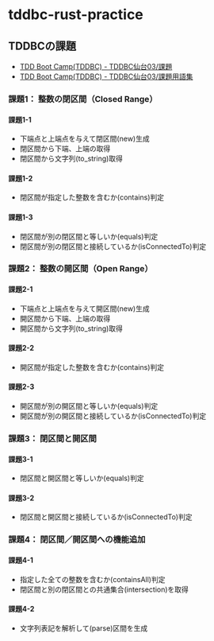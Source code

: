 # tddbc-rust-practice

## TDDBCの課題

- [TDD Boot Camp(TDDBC) - TDDBC仙台03/課題](http://devtesting.jp/tddbc/?TDDBC%E4%BB%99%E5%8F%B003%2F%E8%AA%B2%E9%A1%8C)
- [TDD Boot Camp(TDDBC) - TDDBC仙台03/課題用語集](http://devtesting.jp/tddbc/?TDDBC%E4%BB%99%E5%8F%B003%2F%E8%AA%B2%E9%A1%8C%E7%94%A8%E8%AA%9E%E9%9B%86)

### 課題1： 整数の閉区間（Closed Range）

#### 課題1-1

- 下端点と上端点を与えて閉区間(new)生成
- 閉区間から下端、上端の取得
- 閉区間から文字列(to_string)取得

#### 課題1-2

- 閉区間が指定した整数を含むか(contains)判定

#### 課題1-3

- 閉区間が別の閉区間と等しいか(equals)判定
- 閉区間が別の閉区間と接続しているか(isConnectedTo)判定

### 課題2： 整数の開区間（Open Range）

#### 課題2-1

- 下端点と上端点を与えて開区間(new)生成
- 開区間から下端、上端の取得
- 開区間から文字列(to_string)取得

#### 課題2-2

- 開区間が指定した整数を含むか(contains)判定

#### 課題2-3

- 開区間が別の開区間と等しいか(equals)判定
- 開区間が別の開区間と接続しているか(isConnectedTo)判定

### 課題3： 閉区間と開区間

#### 課題3-1

- 閉区間と開区間と等しいか(equals)判定

#### 課題3-2

- 閉区間と開区間と接続しているか(isConnectedTo)判定

### 課題4： 閉区間／開区間への機能追加

#### 課題4-1

- 指定した全ての整数を含むか(containsAll)判定
- 閉区間と別の閉区間との共通集合(intersection)を取得

#### 課題4-2

- 文字列表記を解析して(parse)区間を生成
